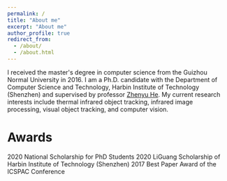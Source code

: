 ```yaml
---
permalink: /
title: "About me"
excerpt: "About me"
author_profile: true
redirect_from: 
  - /about/
  - /about.html
---
```


I received the master's degree in computer science from the Guizhou Normal University in 2016. I am a Ph.D. candidate with the Department of Computer Science and Technology, Harbin Institute of Technology (Shenzhen) and supervised by professor [Zhenyu He](http://www.hezhenyu.cn). My current research interests include thermal infrared object tracking, infrared image processing, visual object tracking, and computer vision.

Awards
======
2020 National Scholarship for PhD Students
2020 LiGuang Scholarship of Harbin Institute of Technology (Shenzhen)
2017 Best Paper Award of the ICSPAC Conference
